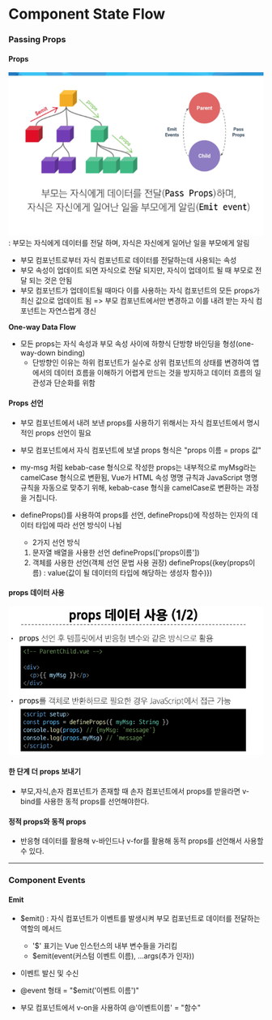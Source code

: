 # Component State Flow

### Passing Props

#### Props
![alt text](image-5.png) : 부모는 자식에게 데이터를 전달 하며, 자식은 자신에게 일어난 일을 부모에게 알림
- 부모 컴포넌트로부터 자식 컴포넌트로 데이터를 전달하는데 사용되는 속성
- 부모 속성이 업데이트 되면 자식으로 전달 되지만, 자식이 업데이트 될 때 부모로 전달 되는 것은 안됨
- 부모 컴포넌트가 업데이트될 때마다 이를 사용하는 자식 컴포넌트의 모든 props가 최신 값으로 업데이트 됨
=> 부모 컴포넌트에서만 변경하고 이를 내려 받는 자식 컴포넌트는 자연스럽게 갱신

**One-way Data Flow**
- 모든 props는 자식 속성과 부모 속성 사이에 하향식 단방향 바인딩을 형성(one-way-down binding) 
  - 단방향인 이유는 하위 컴포넌트가 실수로 상위 컴포넌트의 상태를 변경하여 앱에서의 데이터 흐름을 이해하기 어렵게 만드는 것을 방지하고 데이터 흐름의 일관성과 단순화를 위함


#### Props 선언 
- 부모 컴포넌트에서 내려 보낸 props를 사용하기 위해서는 자식 컴포넌트에서 명시적인 props 선언이 필요
- 부모 컴포넌트에서 자식 컴포넌트에 보낼 props 형식은 
"props 이름 = props 값"
- my-msg 처럼 kebab-case 형식으로 작성한 props는 내부적으로 myMsg라는 camelCase 형식으로 변환됨, Vue가 HTML 속성 명명 규칙과 JavaScript 명명 규칙을 자동으로 맞추기 위해, kebab-case 형식을 camelCase로 변환하는 과정을 거칩니다.
- defineProps()를 사용하여 props를 선언, defineProps()에 작성하는 인자의 데이터 타입에 따라 선언 방식이 나뉨

  - 2가지 선언 방식
  1. 문자열 배열을 사용한 선언
     defineProps(['props이름'])
  2. 객체를 사용한 선언(객체 선언 문법 사용 권장)
     defineProps({key(props이름) : value(값이 될 데이터의 타입에 해당하는 생성자 함수)})
#### props 데이터 사용
![alt text](image-6.png)

#### 한 단계 더 props 보내기
- 부모,자식,손자 컴포넌트가 존재할 때 손자 컴포넌트에서 props를 받을라면 v-bind를 사용한 동적 props를 선언해야한다.



#### 정적 props와 동적 props

- 반응형 데이터를 활용해 v-바인드나 v-for를 활용해 동적 props를 선언해서 사용할 수 있다.

---


### Component Events
#### Emit

- $emit() : 자식 컴포넌트가 이벤트를 발생시켜 부모 컴포넌트로 데이터를 전달하는 역할의 메서드
  - '$' 표기는 Vue 인스턴스의 내부 변수들을 가리킴
  - $emit(event(커스텀 이벤트 이름), ...args(추가 인자))

- 이벤트 발신 및 수신
 - @event 형태 = "$emit('이벤트 이름')"
 - 부모 컴포넌트에서 v-on을 사용하여 @'이벤트이름' = "함수"